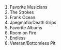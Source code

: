 1. Favorite Musicians
  1. The Strokes
  2. Frank Ocean
  3. Jpegmafia/Death Grips
2. Favorite Albums
  1. Room on Fire
  2. Endless
  3. Veteran/Bottomless Pit
